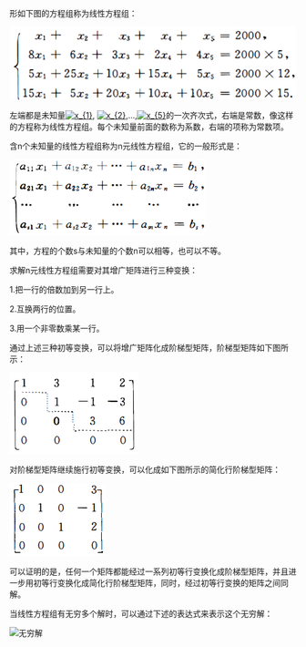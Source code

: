 形如下图的方程组称为线性方程组：

![线性方程组例子](https://github.com/CrystalMathYao/Basic-Knowledge-Learning/blob/master/Mathematical%20Theory/高等代数/图/方程组例子.png)

左端都是未知量<a href="https://www.codecogs.com/eqnedit.php?latex=x_{1}" target="_blank"><img src="https://latex.codecogs.com/gif.latex?x_{1}" title="x_{1}" /></a>, <a href="https://www.codecogs.com/eqnedit.php?latex=x_{2}" target="_blank"><img src="https://latex.codecogs.com/gif.latex?x_{2}" title="x_{2}" /></a>,...,<a href="https://www.codecogs.com/eqnedit.php?latex=x_{5}" target="_blank"><img src="https://latex.codecogs.com/gif.latex?x_{5}" title="x_{5}" /></a>的一次齐次式，右端是常数，像这样的方程称为线性方程组。每个未知量前面的数称为系数，右端的项称为常数项。

含n个未知量的线性方程组称为n元线性方程组，它的一般形式是：

![n元线性方程组](https://github.com/CrystalMathYao/Basic-Knowledge-Learning/blob/master/Mathematical%20Theory/高等代数/图/n元线性方程组.png)

其中，方程的个数s与未知量的个数n可以相等，也可以不等。

求解n元线性方程组需要对其增广矩阵进行三种变换：

1.把一行的倍数加到另一行上。

2.互换两行的位置。

3.用一个非零数乘某一行。

通过上述三种初等变换，可以将增广矩阵化成阶梯型矩阵，阶梯型矩阵如下图所示：

![阶梯型矩阵](https://github.com/CrystalMathYao/Basic-Knowledge-Learning/blob/master/Mathematical%20Theory/高等代数/图/阶梯型矩阵.png)

对阶梯型矩阵继续施行初等变换，可以化成如下图所示的简化行阶梯型矩阵：

![行阶梯型矩阵](https://github.com/CrystalMathYao/Basic-Knowledge-Learning/blob/master/Mathematical%20Theory/高等代数/图/行阶梯型矩阵.png)

可以证明的是，任何一个矩阵都能经过一系列初等行变换化成阶梯型矩阵，并且进一步用初等行变换化成简化行阶梯型矩阵，同时，经过初等行变换的矩阵之间同解。

当线性方程组有无穷多个解时，可以通过下述的表达式来表示这个无穷解：

![无穷解](https://github.com/CrystalMathYao/Basic-Knowledge-Learning/blob/master/Mathematical%20Theory/高等代数/图/无穷解.png)


